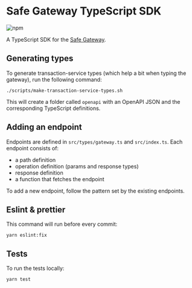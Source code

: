 # Safe Gateway TypeScript SDK
![npm](https://img.shields.io/npm/v/@gnosis.pm/safe-react-gateway-sdk?label=%40gnosis.pm%2Fsafe-react-gateway-sdk)

A TypeScript SDK for the [Safe Gateway](https://gnosis.github.io/safe-client-gateway/docs/routes/index.html).

## Generating types

To generate transaction-service types (which help a bit when typing the gateway), run the following command:

```
./scripts/make-transaction-service-types.sh
```

This will create a folder called `openapi` with an OpenAPI JSON and the corresponding TypeScript definitions.

## Adding an endpoint

Endpoints are defined in `src/types/gateway.ts` and `src/index.ts`. Each endpoint consists of:

- a path definition
- operation definition (params and response types)
- response definition
- a function that fetches the endpoint

To add a new endpoint, follow the pattern set by the existing endpoints.

## Eslint & prettier

This command will run before every commit:

```
yarn eslint:fix
```

## Tests

To run the tests locally:

```
yarn test
```
